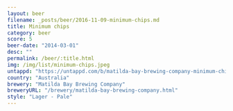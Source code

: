 ```yaml
---
layout: beer
filename: _posts/beer/2016-11-09-minimum-chips.md
title: Minimum chips
category: beer
score: 5
beer-date: "2014-03-01"
desc: ""
permalink: /beer/:title.html
img: /img/list/minimum-chips.jpeg
untappd: "https://untappd.com/b/matilda-bay-brewing-company-minimum-chips/238946"
country: "Australia"
brewery: "Matilda Bay Brewing Company"
breweryURL: "/brewery/matilda-bay-brewing-company.html"
style: "Lager - Pale"
---
```

